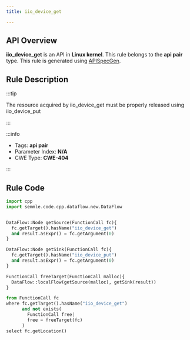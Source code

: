 ```yaml
---
title: iio_device_get

---
```



## API Overview
**iio_device_get** is an API in **Linux kernel**. This rule belongs to the **api pair** type. This rule is generated using [APISpecGen](../../tools/APISpecGen).
## Rule Description

:::tip

The resource acquired by iio_device_get must be properly released using iio_device_put

:::

:::info

- Tags: **api pair**
- Parameter Index: **N/A**
- CWE Type: **CWE-404**

:::

## Rule Code
```python
import cpp
import semmle.code.cpp.dataflow.new.DataFlow


DataFlow::Node getSource(FunctionCall fc){
  fc.getTarget().hasName("iio_device_get")
  and result.asExpr() = fc.getArgument(0)
}

DataFlow::Node getSink(FunctionCall fc){
  fc.getTarget().hasName("iio_device_put")
  and result.asExpr() = fc.getArgument(0)
}

FunctionCall freeTarget(FunctionCall malloc){
  DataFlow::localFlow(getSource(malloc), getSink(result))
}

from FunctionCall fc
where fc.getTarget().hasName("iio_device_get")
      and not exists(
        FunctionCall free| 
        free = freeTarget(fc)
      )
select fc.getLocation()

    
```